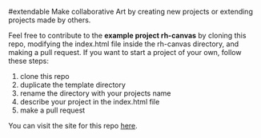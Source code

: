 #extendable
Make collaborative Art by creating new projects or extending projects made by others. 

Feel free to contribute to the <b>example project rh-canvas</b> by cloning this repo, modifying the index.html file inside the rh-canvas directory, and making a pull request. If you want to start a project of your own, follow these steps:  

1. clone this repo 
2. duplicate the template directory 
3. rename the directory with your projects name 
4. describe your project in the index.html file 
5. make a pull request  

You can visit the site for this repo [here](https://strawstack.github.com/extendable/). 
